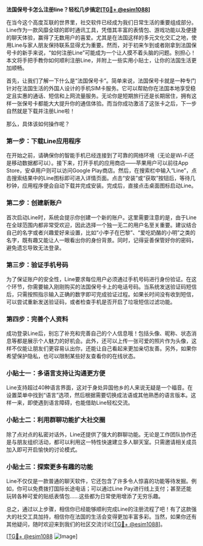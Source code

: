 **法国保号卡怎么注册line？轻松几步搞定[[TG💪+ @esim1088](https://t.me/s/esim1088)]**

在当今这个高度互联的世界里，社交软件已经成为我们日常生活的重要组成部分。Line作为一款风靡全球的即时通讯工具，凭借其丰富的表情包、游戏功能以及便捷的聊天体验，赢得了无数用户的喜爱。尤其是在法国这样的多元文化交汇之地，使用Line与家人朋友保持联系显得尤为重要。然而，对于初来乍到或者刚拿到法国保号卡的新手来说，“如何注册Line”可能成为一个让人摸不着头脑的问题。别担心！本文将手把手教你如何顺利注册Line，并附上一些实用小贴士，让你的法国生活更加顺畅。

首先，让我们了解一下什么是“法国保号卡”。简单来说，法国保号卡就是一种专门针对在法国生活的外国人设计的手机SIM卡服务。它可以帮助你在法国本地享受稳定且实惠的通话、短信和上网流量服务。无论你是短期旅行还是长期居住，拥有这样一张保号卡都能大大提升你的通信体验。而当你成功激活了这张卡之后，下一步自然就是下载并注册Line啦！

那么，具体该如何操作呢？

### 第一步：下载Line应用程序

在开始之前，请确保你的智能手机已经连接到了可靠的网络环境（无论是Wi-Fi还是移动数据都可以）。接下来，打开手机的应用商店——苹果用户可以前往App Store，安卓用户则可以访问Google Play商店。然后，在搜索栏中输入“Line”，点击搜索结果中的Line图标即可进入详情页面。点击“安装”或“获取”按钮后，等待几秒钟，应用程序便会自动下载并完成安装。完成后，直接点击桌面图标启动Line。

### 第二步：创建新账户

首次启动Line时，系统会提示你创建一个新的账户。这里需要注意的是，由于Line在全球范围内都非常受欢迎，因此选择一个独一无二的用户名至关重要。建议结合自己的名字或者兴趣爱好来设置，比如“小李子在巴黎”、“爱吃奶酪的小明”之类的名字，既有趣又能让人一眼看出你的身份背景。同时，记得妥善保管好你的密码，避免遗忘导致无法登录。

### 第三步：验证手机号码

为了保证账户的安全性，Line要求每位用户必须通过手机号码进行身份验证。在这个环节，你需要输入刚刚购买的法国保号卡上的电话号码。当系统发送验证码短信后，只需按照指示输入正确的数字即可完成验证过程。如果长时间没有收到短信，可以尝试重新发送验证码，或者检查手机是否开启了垃圾短信过滤功能。

### 第四步：完善个人资料

成功登录Line后，别忘了补充和完善自己的个人信息哦！包括头像、昵称、状态消息等都是展示个人魅力的好机会。此外，还可以上传一张可爱的照片作为头像，这样不仅能让朋友们更容易认出你，还能让自己看起来更加亲切友善。另外，如果你希望保护隐私，也可以限制某些好友查看你的在线状态。

### 小贴士一：多语言支持让沟通更方便

Line支持超过40种语言界面，这对于身处异国他乡的人来说无疑是一个福音。在设置菜单中找到“语言”选项，然后根据需要切换成法语或其他熟悉的语言版本。这样一来，即使遇到语言障碍，也能借助Line轻松交流。

### 小贴士二：利用群聊功能扩大社交圈

除了点对点的私密对话外，Line还提供了强大的群聊功能。无论是工作团队协作还是与朋友组织活动，都可以利用这一特性快速建立多人聊天室。只需邀请相关成员加入即可开启愉快的讨论模式。

### 小贴士三：探索更多有趣的功能

Line不仅仅是一款普通的聊天软件，它还包含了许多令人惊喜的功能等待发掘。例如，你可以免费拨打国际长途电话；可以通过Line Pay进行线上支付；甚至还能玩转各种可爱的贴纸表情包……这些都为日常使用增添了无穷乐趣。

总之，通过以上步骤，相信你已经能够顺利完成Line的注册流程了吧！有了这款强大的社交工具加持，相信你在法国的生活会变得更加丰富多彩。当然，如果你还有其他疑问，随时欢迎来到我们的社区交流讨论[[TG💪+ @esim1088](https://t.me/s/esim1088)]。

[[TG💪+ @esim1088](https://t.me/s/esim1088) ![Image](https://i.postimg.cc/4NQfJmqS/Snipaste-2025-05-13-00-14-12.png)]